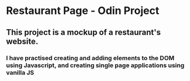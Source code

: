# Restaurant Page - Odin Project

## This project is a mockup of a restaurant's website.

### I have practised creating and adding elements to the DOM using Javascript, and creating single page applications using vanilla JS